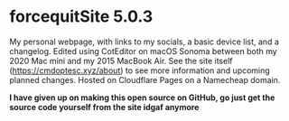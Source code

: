 # forcequitSite 5.0.3
My personal webpage, with links to my socials, a basic device list, and a changelog.
Edited using CotEditor on macOS Sonoma between both my 2020 Mac mini and my 2015 MacBook Air.
See the site itself (https://cmdoptesc.xyz/about) to see more information and upcoming planned changes.
Hosted on Cloudflare Pages on a Namecheap domain.


**I have given up on making this open source on GitHub, go just get the source code yourself from the site idgaf anymore**
